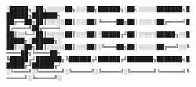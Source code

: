 
░█████╗░██╗░░░░░██╗░░░██╗██████╗░██╗░░░░░███████╗███████╗███████╗
██╔══██╗██║░░░░░██║░░░██║╚════██╗██║░░░░░██╔════╝██╔════╝██╔════╝
██║░░╚═╝██║░░░░░██║░░░██║░█████╔╝██║░░░░░█████╗░░██████╗░██████╗░
██║░░██╗██║░░░░░██║░░░██║░╚═══██╗██║░░░░░██╔══╝░░╚════██╗╚════██╗
╚█████╔╝███████╗╚██████╔╝██████╔╝███████╗███████╗██████╔╝██████╔╝
░╚════╝░╚══════╝░╚═════╝░╚═════╝░╚══════╝╚══════╝╚═════╝░╚═════╝░
